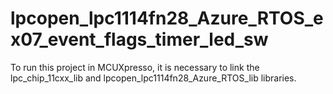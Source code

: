# lpcopen_lpc1114fn28_Azure_RTOS_ex07_event_flags_timer_led_sw
To run this project in MCUXpresso, it is necessary to link the lpc_chip_11cxx_lib and lpcopen_lpc1114fn28_Azure_RTOS_lib libraries.
